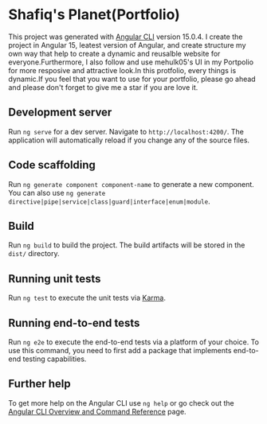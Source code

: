 # Shafiq's Planet(Portfolio)

This project was generated with [Angular CLI](https://github.com/angular/angular-cli) version 15.0.4.
 I create the project in Angular 15, leatest version of Angular, and create structure my own way that help to create a dynamic and reusalble website for everyone.Furthermore, I also follow and use mehulk05's UI in my Portpolio for more resposive and attractive look.In this protfolio, every things is dynamic.If you feel that you want to use for your portfolio, please go ahead and please don't forget to give me a star if you are love it.
## Development server

Run `ng serve` for a dev server. Navigate to `http://localhost:4200/`. The application will automatically reload if you change any of the source files.

## Code scaffolding

Run `ng generate component component-name` to generate a new component. You can also use `ng generate directive|pipe|service|class|guard|interface|enum|module`.

## Build

Run `ng build` to build the project. The build artifacts will be stored in the `dist/` directory.

## Running unit tests

Run `ng test` to execute the unit tests via [Karma](https://karma-runner.github.io).

## Running end-to-end tests

Run `ng e2e` to execute the end-to-end tests via a platform of your choice. To use this command, you need to first add a package that implements end-to-end testing capabilities.

## Further help

To get more help on the Angular CLI use `ng help` or go check out the [Angular CLI Overview and Command Reference](https://angular.io/cli) page.
